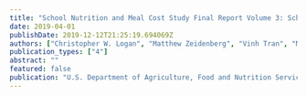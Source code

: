 ```yaml
---
title: "School Nutrition and Meal Cost Study Final Report Volume 3: School Meal Costs and Revenues"
date: 2019-04-01
publishDate: 2019-12-12T21:25:19.694069Z
authors: ["Christopher W. Logan", "Matthew Zeidenberg", "Vinh Tran", "Maria Boyle", "Ayesha Enver", "Michele Mendelson"]
publication_types: ["4"]
abstract: ""
featured: false
publication: "U.S. Department of Agriculture, Food and Nutrition Service"
---
```


